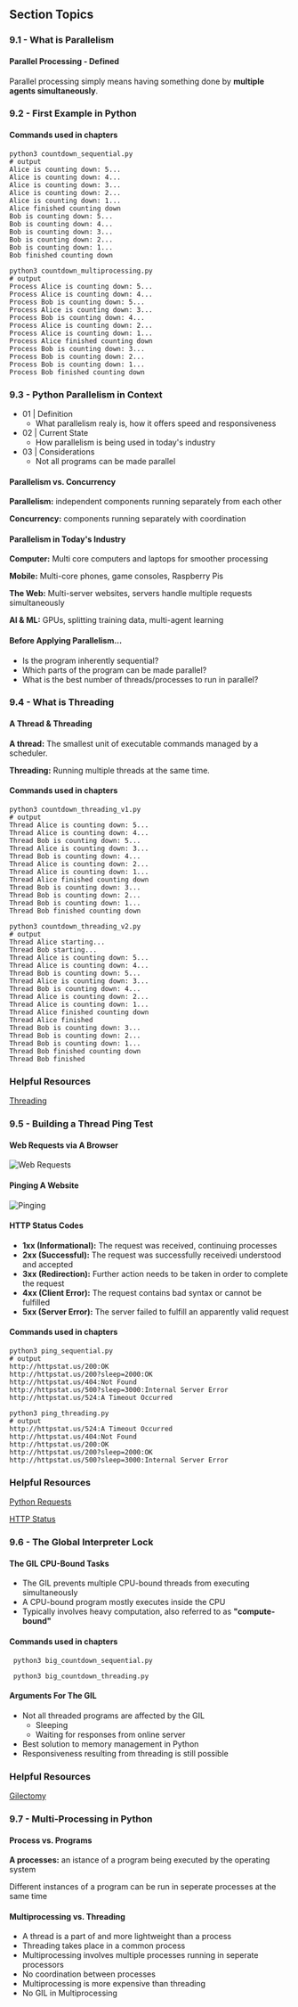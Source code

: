 ## Section Topics

### 9.1 - What is Parallelism

#### Parallel Processing - Defined

Parallel processing simply means having something done by __multiple agents
simultaneously__.

### 9.2 - First Example in Python

#### Commands used in chapters
```
python3 countdown_sequential.py
# output
Alice is counting down: 5...
Alice is counting down: 4...
Alice is counting down: 3...
Alice is counting down: 2...
Alice is counting down: 1...
Alice finished counting down
Bob is counting down: 5...
Bob is counting down: 4...
Bob is counting down: 3...
Bob is counting down: 2...
Bob is counting down: 1...
Bob finished counting down

python3 countdown_multiprocessing.py
# output
Process Alice is counting down: 5...
Process Alice is counting down: 4...
Process Bob is counting down: 5...
Process Alice is counting down: 3...
Process Bob is counting down: 4...
Process Alice is counting down: 2...
Process Alice is counting down: 1...
Process Alice finished counting down
Process Bob is counting down: 3...
Process Bob is counting down: 2...
Process Bob is counting down: 1...
Process Bob finished counting down
```

### 9.3 - Python Parallelism in Context

- 01 | Definition
    - What parallelism realy is, how it offers speed and responsiveness
- 02 | Current State
    - How parallelism is being used in today's industry
- 03 | Considerations
    - Not all programs can be made parallel

#### Parallelism vs. Concurrency

__Parallelism:__ independent components running separately from each other

__Concurrency:__ components running separately with coordination

#### Parallelism in Today's Industry

__Computer:__ Multi core computers and laptops for smoother processing

__Mobile:__ Multi-core phones, game consoles, Raspberry Pis

__The Web:__ Multi-server websites, servers handle multiple requests simultaneously

__Al & ML:__ GPUs, splitting training data, multi-agent learning

#### Before Applying Parallelism...

* Is the program inherently sequential?
* Which parts of the program can be made parallel?
* What is the best number of threads/processes to run in parallel?

### 9.4 - What is Threading

#### A Thread & Threading

__A thread:__ The smallest unit of executable commands managed by a scheduler.

__Threading:__ Running multiple threads at the same time.

#### Commands used in chapters
```
python3 countdown_threading_v1.py
# output
Thread Alice is counting down: 5...
Thread Alice is counting down: 4...
Thread Bob is counting down: 5...
Thread Alice is counting down: 3...
Thread Bob is counting down: 4...
Thread Alice is counting down: 2...
Thread Alice is counting down: 1...
Thread Alice finished counting down
Thread Bob is counting down: 3...
Thread Bob is counting down: 2...
Thread Bob is counting down: 1...
Thread Bob finished counting down

python3 countdown_threading_v2.py
# output
Thread Alice starting...
Thread Bob starting...
Thread Alice is counting down: 5...
Thread Alice is counting down: 4...
Thread Bob is counting down: 5...
Thread Alice is counting down: 3...
Thread Bob is counting down: 4...
Thread Alice is counting down: 2...
Thread Alice is counting down: 1...
Thread Alice finished counting down
Thread Alice finished
Thread Bob is counting down: 3...
Thread Bob is counting down: 2...
Thread Bob is counting down: 1...
Thread Bob finished counting down
Thread Bob finished
```
### Helpful Resources

[Threading](https://docs.python.org/3/library/threading.html)

### 9.5 - Building a Thread Ping Test

#### Web Requests via A Browser

![Web Requests](web-requests.png)

#### Pinging A Website

![Pinging](pinging-website.png)

#### HTTP Status Codes
- __1xx (Informational):__ The request was received, continuing processes
- __2xx (Successful):__ The request was successfully receivedi understood and
  accepted
- __3xx (Redirection):__ Further action needs to be taken in order to complete
  the request
- __4xx (Client Error):__ The request contains bad syntax or cannot be fulfilled
- __5xx (Server Error):__ The server failed to fulfill an apparently valid request

#### Commands used in chapters
```
python3 ping_sequential.py
# output
http://httpstat.us/200:OK
http://httpstat.us/200?sleep=2000:OK
http://httpstat.us/404:Not Found
http://httpstat.us/500?sleep=3000:Internal Server Error
http://httpstat.us/524:A Timeout Occurred

python3 ping_threading.py
# output
http://httpstat.us/524:A Timeout Occurred
http://httpstat.us/404:Not Found
http://httpstat.us/200:OK
http://httpstat.us/200?sleep=2000:OK
http://httpstat.us/500?sleep=3000:Internal Server Error
```
### Helpful Resources

[Python Requests](https://docs.python-requests.org/en/latest/)

[HTTP Status](http://httpstat.us/)

### 9.6 - The Global Interpreter Lock

#### The GIL CPU-Bound Tasks

* The GIL prevents multiple CPU-bound threads from executing simultaneously
* A CPU-bound program mostly executes inside the CPU
* Typically involves heavy computation, also referred to as __"compute-bound"__

#### Commands used in chapters
```
 python3 big_countdown_sequential.py

 python3 big_countdown_threading.py
```

#### Arguments For The GIL
* Not all threaded programs are affected by the GIL
    - Sleeping
    - Waiting for responses from online server
* Best solution to memory management in Python
* Responsiveness resulting from threading is still possible

### Helpful Resources

[Gilectomy](https://pythoncapi.readthedocs.io/gilectomy.html)

### 9.7 - Multi-Processing in Python

#### Process vs. Programs

__A processes:__ an istance of a program being executed by the operating system

Different instances of a program can be run in seperate processes at the same time

#### Multiprocessing vs. Threading

* A thread is a part of and more lightweight than a process
* Threading takes place in a common process
* Multiprocessing involves multiple processes running in seperate processors
* No coordination between processes
* Multiprocessing is more expensive than threading
* No GIL in Multiprocessing
